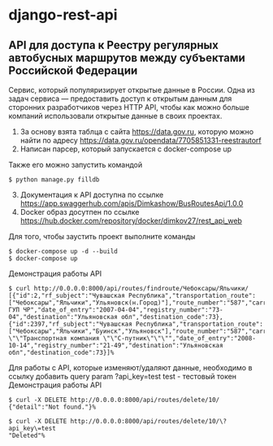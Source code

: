 # django-rest-api

## API для доступа к Реестру регулярных автобусных маршрутов между субъектами Российской Федерации

Сервис, который популяризирует открытые данные в России. 
Одна из задач сервиса — предоставить доступ к открытым данным 
для сторонних разработчиков через HTTP API, чтобы как можно больше 
компаний использовали открытые данные в своих проектах.

1. За основу взята таблца с сайта https://data.gov.ru, которую можно найти по адресу https://data.gov.ru/opendata/7705851331-reestrautorf
2. Написан парсер, который запускается с docker-compose up

Также его можно запустить командой 
```console
$ python manage.py filldb
```
3. Документация к API доступна по ссылке https://app.swaggerhub.com/apis/Dimkashow/BusRoutesApi/1.0.0
4. Docker образ досутпен по ссылке https://hub.docker.com/repository/docker/dimkov27/rest_api_web

Для того, чтобы заустить проект выполните команды
```console
$ docker-compose up -d --build
$ docker-compose up
```

Демонстрация работы API
```console
$ curl http://0.0.0.0:8000/api/routes/findroute/Чебоксары/Яльчики/
[{"id":2,"rf_subject":"Чувашская Республика","transportation_route":["Чебоксары","Яльчики","Ульяновск(н.Город)"],"route_number":"587","carrier":"Чувашавтотранс ГУП ЧР","date_of_entry":"2007-04-04","registry_number":"73-04","destination":"Ульяновская обл","destination_code":73},{"id":2397,"rf_subject":"Чувашская Республика","transportation_route":["Чебоксары","Яльчики","Буинск","Ульяновск"],"route_number":"587","carrier":"\"ООО \"\"Транспортная компания \"\"С-путник\"\"\"","date_of_entry":"2008-10-14","registry_number":"21-49","destination":"Ульяновская обл","destination_code":73}]%
```
 
Для работы с API, которые изменяют/удаляют данные, необходимо в ссылку добавить query param ?api_key=test test - тестовый токен
Демонстрация работы API
```console
$ curl -X DELETE http://0.0.0.0:8000/api/routes/delete/10/
{"detail":"Not found."}%

$ curl -X DELETE http://0.0.0.0:8000/api/routes/delete/10/\?api_key\=test
"Deleted"%
```

